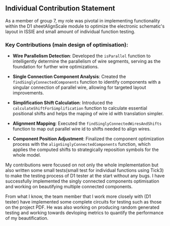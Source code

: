 ## Individual Contribution Statement

As a member of group 7, my role was pivotal in implementing functionality within the D1 sheetAlignScale module to optimize the electronic schematic's layout in  ISSIE and small amount of individual function testing.

### Key Contributions (main design of optimisation):

- **Wire Parallelism Detection**: Developed the `isParallel` function to intelligently determine the parallelism of wire segments, serving as the foundation for further wire optimizations.

- **Single Connection Component Analysis**: Created the `findSinglyConnectedComponents` function to identify components with a singular connection of parallel wire, allowing for targeted layout improvements.

- **Simplification Shift Calculation**: Introduced the `calculateShiftForSimplification` function to calculate essential positional shifts and helps the maping of wire id with translation simpler.

- **Alignment Mapping**: Executed the `findSinglyConnectedWiresAndShifts` function to map out parallel wire id to shifts needed to align wires.

- **Component Position Adjustment**: Finalized the component optimization process with the `alignSinglyConnectedComponents` function, which applies the computed shifts to strategically reposition symbols for the whole model.

My contributions were focused on not only the whole implementation but also written some small tests(small test for individual functions using Tick3) to make the testing process of D1 tester at the start without any bugs. I have successfully implemented the singly connected components optimisation and working on beautifying multiple connected components. 

From what I know, the team member that I work more closely with (D1 tester) have implemented some complete circuits for testing such as those on the project PDF. He was also working on producing random generated testing and working towards devloping metrics to quantify the performance of my beautification.

